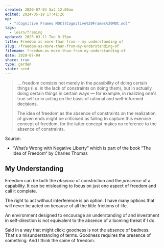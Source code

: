 ```yaml
---
created: 2020-07-04 Sat 12:00am
edited: 2024-05-19 17:41:26
up:
  - "[Cognitive Frames MOC](Cognitive%20Frames%20MOC.md)"
tags:
  - learn/framing
updated: 2025-03-11 Tue 8:15pm
title: Freedom as more than from – my understanding of
slug: /freedom-as-more-than-from-my-understanding-of
filename: freedom-as-more-than-from-my-understanding-of
date: 2020-07-04
share: true
type: garden
state: seed
---
```


>... freedom consists not merely in the possibility of doing certain things (i.e. in the lack of constraints on doing them), but in actually doing certain things in certain ways — for example, in realizing one's true self or in acting on the basis of rational and well-informed decisions.
> 
> The idea of freedom as the absence of constraints on the realization of given ends might be criticised as failing to capture this exercise concept of freedom, for the latter concept makes no reference to the absence of constraints.

Source:
- “What’s Wrong with Negative Liberty” which is part of the book “The Idea of Freedom“ by Charles Thomas

## My Understanding 

Freedom can be both the *absence* of constriction and the *presence* of a capability. It can be misleading to focus on just one aspect of freedom and call it complete. 

The right to act without interference is an option. I have many options that will never be acted on because of all the little frictions of life. 

An environment designed to encourage an understanding of and investment in self-direction is not equivalent to the absence of a looming threat if I do. 

Said in a way that might click: goodness is not the absence of badness. That's a misunderstanding of terms. Goodness requires the presence of something. And I think the same of freedom. 


